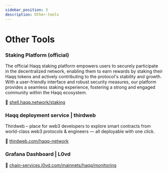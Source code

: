```yaml
---
sidebar_position: 3
description: Other-tools
---
```


# Other Tools

### Staking Platform (official)
The official Haqq staking platform empowers users to securely participate in the decentralized network, enabling them to earn rewards by staking their Haqq tokens and actively contributing to the protocol's stability and growth. With a user-friendly interface and robust security measures, our platform provides a seamless staking experience, fostering a strong and engaged community within the Haqq ecosystem.

🔗 [shell.haqq.network/staking](https://shell.haqq.network/staking)


### Haqq deployment service | thirdweb
Thirdweb – place for web3 developers to explore smart contracts from world-class web3 protocols & engineers — all deployable with one click.

🔗 [thirdweb.com/haqq-network](https://thirdweb.com/haqq-network)


### Grafana Dashboard | L0vd
🔗 [chain-services.l0vd.com/mainnets/haqq/monitoring](https://chain-services.l0vd.com/mainnets/haqq/monitoring)


